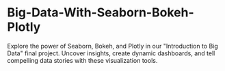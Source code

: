 # Big-Data-With-Seaborn-Bokeh-Plotly
Explore the power of Seaborn, Bokeh, and Plotly in our "Introduction to Big Data" final project. Uncover insights, create dynamic dashboards, and tell compelling data stories with these visualization tools.

